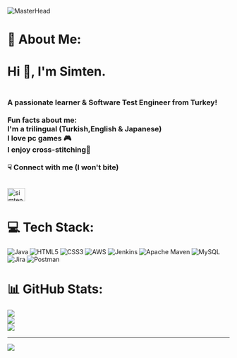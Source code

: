  ![MasterHead](https://i.pinimg.com/originals/0a/d1/d7/0ad1d7cef24a77e15099915897edb089.gif)

# 💫 About Me:
<h1 align="left">Hi 👋, I'm Simten.</h1>
<h3 ><br>A passionate learner &  Software Test Engineer from Turkey!<br><br>Fun facts about me:
 <br>                       I'm a trilingual (Turkish,English & Japanese) <br>                                   I love pc games 🎮 <br>                                          I enjoy cross-stitching🧵<br>
 <br> ☟ Connect with me (I won't bite)<br><br>
</h3><a href="https://linkedin.com/in/simtenpefeoğlu" target="blank"><img align="center" src="https://raw.githubusercontent.com/rahuldkjain/github-profile-readme-generator/master/src/images/icons/Social/linked-in-alt.svg" alt="simtenpefeoğlu" height="30" width="40" /></a>
</p>


# 💻 Tech Stack:
![Java](https://img.shields.io/badge/java-%23ED8B00.svg?style=flat&logo=java&logoColor=white) ![HTML5](https://img.shields.io/badge/html5-%23E34F26.svg?style=flat&logo=html5&logoColor=white) ![CSS3](https://img.shields.io/badge/css3-%231572B6.svg?style=flat&logo=css3&logoColor=white) ![AWS](https://img.shields.io/badge/AWS-%23FF9900.svg?style=flat&logo=amazon-aws&logoColor=white) ![Jenkins](https://img.shields.io/badge/jenkins-%232C5263.svg?style=flat&logo=jenkins&logoColor=white) ![Apache Maven](https://img.shields.io/badge/Apache%20Maven-C71A36?style=flat&logo=Apache%20Maven&logoColor=white) ![MySQL](https://img.shields.io/badge/mysql-%2300f.svg?style=flat&logo=mysql&logoColor=white) ![Jira](https://img.shields.io/badge/jira-%230A0FFF.svg?style=flat&logo=jira&logoColor=white) ![Postman](https://img.shields.io/badge/Postman-FF6C37?style=flat&logo=postman&logoColor=white)
# 📊 GitHub Stats:
![](https://github-readme-stats.vercel.app/api?username=Unwabu&theme=dracula&hide_border=true&include_all_commits=true&count_private=true)<br/>
![](https://github-readme-streak-stats.herokuapp.com/?user=Unwabu&theme=dracula&hide_border=true)<br/>
![](https://github-readme-stats.vercel.app/api/top-langs/?username=Unwabu&theme=dracula&hide_border=true&include_all_commits=true&count_private=true&layout=compact)

---
[![](https://visitcount.itsvg.in/api?id=Unwabu&icon=0&color=0)](https://visitcount.itsvg.in)

<!-- Proudly created with GPRM ( https://gprm.itsvg.in ) -->




